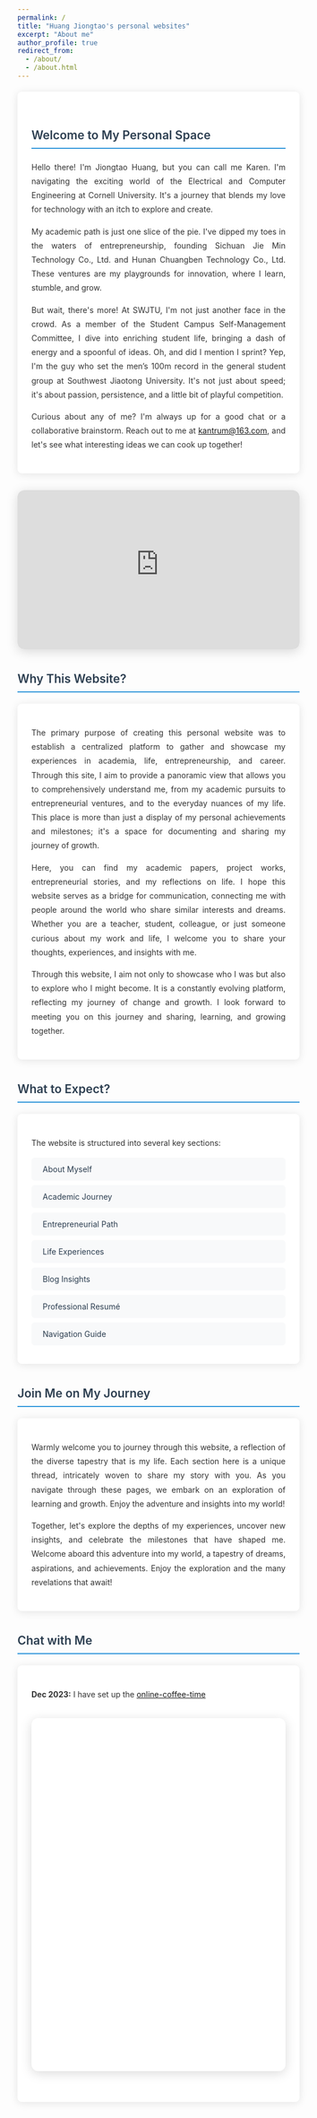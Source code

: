 ```yaml
---
permalink: /
title: "Huang Jiongtao's personal websites"
excerpt: "About me"
author_profile: true
redirect_from: 
  - /about/
  - /about.html
---
```


<style>
    /* 全局样式 */
    .justify-text {
        text-align: justify;
        text-justify: inter-word;
        line-height: 1.8;
        color: #333;
    }
    
    /* 标题样式 */
    .section-title {
        color: #2c3e50;
        border-bottom: 2px solid #3498db;
        padding-bottom: 10px;
        margin: 40px 0 20px;
        font-weight: 600;
    }
    
    /* 卡片样式 */
    .content-card {
        background: #fff;
        border-radius: 8px;
        padding: 25px;
        margin: 20px 0;
        box-shadow: 0 2px 15px rgba(0,0,0,0.1);
        transition: transform 0.3s ease;
    }
    
    .content-card:hover {
        transform: translateY(-5px);
    }
    
    /* 导航链接样式 */
    .nav-link {
        display: block;
        padding: 12px 20px;
        margin: 8px 0;
        background: #f8f9fa;
        border-radius: 6px;
        color: #2c3e50;
        text-decoration: none;
        transition: all 0.3s ease;
    }
    
    .nav-link:hover {
        background: #e9ecef;
        padding-left: 25px;
    }
    
    /* 视频容器样式 */
    .video-container {
        position: relative;
        padding-bottom: 56.25%;
        height: 0;
        overflow: hidden;
        max-width: 100%;
        margin: 30px 0;
        border-radius: 12px;
        box-shadow: 0 4px 20px rgba(0,0,0,0.15);
    }
    
    .video-container iframe {
        position: absolute;
        top: 0;
        left: 0;
        width: 100%;
        height: 100%;
        border-radius: 12px;
    }
    
    /* Calendly 容器样式 */
    .calendly-container {
        border-radius: 12px;
        overflow: hidden;
        box-shadow: 0 4px 20px rgba(0,0,0,0.15);
        margin: 30px 0;
    }
</style>

<div class="content-card">
    <h2 class="section-title">Welcome to My Personal Space</h2>
    <div class="justify-text">
        <p>Hello there! I'm Jiongtao Huang, but you can call me Karen. I'm navigating the exciting world of the Electrical and Computer Engineering at Cornell University. It's a journey that blends my love for technology with an itch to explore and create.</p>
        <p>My academic path is just one slice of the pie. I've dipped my toes in the waters of entrepreneurship, founding Sichuan Jie Min Technology Co., Ltd. and Hunan Chuangben Technology Co., Ltd. These ventures are my playgrounds for innovation, where I learn, stumble, and grow.</p>
        <p>But wait, there's more! At SWJTU, I'm not just another face in the crowd. As a member of the Student Campus Self-Management Committee, I dive into enriching student life, bringing a dash of energy and a spoonful of ideas. Oh, and did I mention I sprint? Yep, I'm the guy who set the men’s 100m record in the general student group at Southwest Jiaotong University. It's not just about speed; it's about passion, persistence, and a little bit of playful competition.</p>
        <p>Curious about any of me? I'm always up for a good chat or a collaborative brainstorm. Reach out to me at <a href="mailto:kantrum@163.com">kantrum@163.com</a>, and let's see what interesting ideas we can cook up together!</p>
    </div>
</div>

<div class="video-container">
    <iframe src="https://www.youtube-nocookie.com/embed/Gh6N1uPjGno?si=k4Ci5MPz42VLvYVQ&amp;start=7" title="YouTube video player" frameborder="0" allow="accelerometer; autoplay; clipboard-write; encrypted-media; gyroscope; picture-in-picture; web-share" allowfullscreen></iframe>
</div>

<h2 class="section-title">Why This Website?</h2>
<div class="content-card justify-text">
    <p>The primary purpose of creating this personal website was to establish a centralized platform to gather and showcase my experiences in academia, life, entrepreneurship, and career. Through this site, I aim to provide a panoramic view that allows you to comprehensively understand me, from my academic pursuits to entrepreneurial ventures, and to the everyday nuances of my life. This place is more than just a display of my personal achievements and milestones; it's a space for documenting and sharing my journey of growth.</p>
    <p>Here, you can find my academic papers, project works, entrepreneurial stories, and my reflections on life. I hope this website serves as a bridge for communication, connecting me with people around the world who share similar interests and dreams. Whether you are a teacher, student, colleague, or just someone curious about my work and life, I welcome you to share your thoughts, experiences, and insights with me.</p>
    <p>Through this website, I aim not only to showcase who I was but also to explore who I might become. It is a constantly evolving platform, reflecting my journey of change and growth. I look forward to meeting you on this journey and sharing, learning, and growing together.</p>
</div>

<h2 class="section-title">What to Expect?</h2>
<div class="content-card">
    <div class="justify-text">
        <p>The website is structured into several key sections:</p>
    </div>
    <div class="nav-links">
        <a href="https://kantrum.github.io/huangjiongtao.github.io//publications/" class="nav-link">About Myself</a>
        <a href="https://kantrum.github.io/huangjiongtao.github.io//talks/" class="nav-link">Academic Journey</a>
        <a href="https://kantrum.github.io/huangjiongtao.github.io//entrepreneurship/" class="nav-link">Entrepreneurial Path</a>
        <a href="https://kantrum.github.io/huangjiongtao.github.io//portfolio/" class="nav-link">Life Experiences</a>
        <a href="https://kantrum.github.io/huangjiongtao.github.io//year-archive/" class="nav-link">Blog Insights</a>
        <a href="https://kantrum.github.io/huangjiongtao.github.io//cv/" class="nav-link">Professional Resumé</a>
        <a href="https://kantrum.github.io/huangjiongtao.github.io//markdown/" class="nav-link">Navigation Guide</a>
    </div>
</div>

<h2 class="section-title">Join Me on My Journey</h2>
<div class="content-card justify-text">
    <p> Warmly welcome you to journey through this website, a reflection of the diverse tapestry that is my life. Each section here is a unique thread, intricately woven to share my story with you. As you navigate through these pages, we embark on an exploration of learning and growth. Enjoy the adventure and insights into my world!</p>
    <p>Together, let's explore the depths of my experiences, uncover new insights, and celebrate the milestones that have shaped me. Welcome aboard this adventure into my world, a tapestry of dreams, aspirations, and achievements. Enjoy the exploration and the many revelations that await!</p>
</div>

<h2 class="section-title">Chat with Me</h2>
<div class="content-card">
    <div class="justify-text">
        <p><strong>Dec 2023:</strong> I have set up the <a href="https://calendly.com/huangjiongtao/30min">online-coffee-time</a></p>
    </div>
    <div class="calendly-container">
        <div class="calendly-inline-widget" data-url="https://calendly.com/huangjiongtao/30min" style="min-width:320px;height:630px;"></div>
    </div>
</div>

<script type="text/javascript">
var Tawk_API=Tawk_API||{}, Tawk_LoadStart=new Date();
(function(){
var s1=document.createElement("script"),s0=document.getElementsByTagName("script")[0];
s1.async=true;
s1.src='https://embed.tawk.to/65859b0e70c9f2407f8294fd/1hi8ubccg';
s1.charset='UTF-8';
s1.setAttribute('crossorigin','*');
s0.parentNode.insertBefore(s1,s0);
})();
</script>
